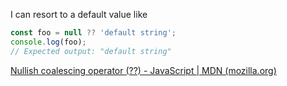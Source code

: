 I can resort to a default value like 

```js
const foo = null ?? 'default string';
console.log(foo);
// Expected output: "default string"
```

[Nullish coalescing operator (??) - JavaScript | MDN (mozilla.org)](https://developer.mozilla.org/en-US/docs/Web/JavaScript/Reference/Operators/Nullish_coalescing)